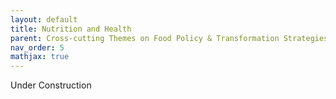 ```yaml
---
layout: default
title: Nutrition and Health
parent: Cross-cutting Themes on Food Policy & Transformation Strategies
nav_order: 5
mathjax: true
---
```


Under Construction
